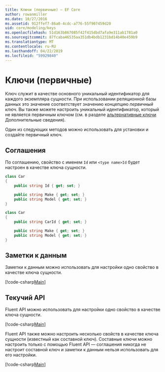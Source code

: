 ```yaml
---
title: Ключи (первичные) — EF Core
author: rowanmiller
ms.date: 10/27/2016
ms.assetid: 912ffef7-86a0-4cdc-a776-55f907459d20
uid: core/modeling/keys
ms.openlocfilehash: 51d163b867085f42f415dbd7afa9e311ab1781a0
ms.sourcegitcommit: 87fcaba46535aa351db4bdb1231bd14b40e459b9
ms.translationtype: MT
ms.contentlocale: ru-RU
ms.lasthandoff: 04/22/2019
ms.locfileid: "59929840"
---
```

# <a name="keys-primary"></a>Ключи (первичные)

Ключ служит в качестве основного уникальный идентификатор для каждого экземпляра сущности. При использовании реляционной базы данных это значение соответствует значению концепцию *первичный ключ*. Вы также можете настроить уникальный идентификатор, который не является первичным ключом (см. в разделе [альтернативные ключи](alternate-keys.md) Дополнительные сведения). 

Один из следующих методов можно использовать для установки и создайте первичный ключ.

## <a name="conventions"></a>Соглашения

По соглашению, свойство с именем `Id` или `<type name>Id` будет настроен в качестве ключа сущности.

<!-- [!code-csharp[Main](samples/core/Modeling/Conventions/Samples/KeyId.cs?highlight=3)] -->
``` csharp
class Car
{
    public string Id { get; set; }

    public string Make { get; set; }
    public string Model { get; set; }
}
```

<!-- [!code-csharp[Main](samples/core/Modeling/Conventions/Samples/KeyTypeNameId.cs?highlight=3)] -->
``` csharp
class Car
{
    public string CarId { get; set; }

    public string Make { get; set; }
    public string Model { get; set; }
}
```

## <a name="data-annotations"></a>Заметки к данным

Заметки к данным можно использовать для настройки одно свойство в качестве ключа сущности.

[!code-csharp[Main](../../../samples/core/Modeling/DataAnnotations/Samples/KeySingle.cs?highlight=13)]

## <a name="fluent-api"></a>Текучий API

Fluent API можно использовать для настройки одно свойство в качестве ключа сущности.

[!code-csharp[Main](../../../samples/core/Modeling/FluentAPI/Samples/KeySingle.cs?highlight=11,12)]

Fluent API также можно настроить несколько свойств в качестве ключа сущности (известный как составной ключ). Составные ключи можно настроить только с помощью Fluent API — соглашения никогда не настроит составной ключ и заметки к данным нельзя использовать для его настройки.

[!code-csharp[Main](../../../samples/core/Modeling/FluentAPI/Samples/KeyComposite.cs?highlight=11,12)]
